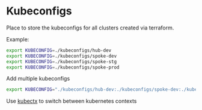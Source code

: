 # Kubeconfigs

Place to store the kubeconfigs for all clusters created via terraform.

Example:

```sh
export KUBECONFIG=./kubeconfigs/hub-dev
export KUBECONFIG=./kubeconfigs/spoke-dev
export KUBECONFIG=./kubeconfigs/spoke-stg
export KUBECONFIG=./kubeconfigs/spoke-prod
```

Add multiple kubeconfigs

```sh
export KUBECONFIG="./kubeconfigs/hub-dev:./kubeconfigs/spoke-dev:./kubeconfigs/spoke-stg:./kubeconfigs/spoke-prod"
```

Use [kubectx](https://github.com/ahmetb/kubectx) to switch between kubernetes contexts
